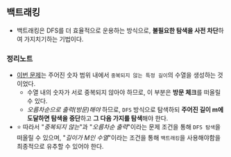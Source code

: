 ## 백트래킹

- 백트래킹은 DFS를 더 효율적으로 운용하는 방식으로, **불필요한 탐색을 사전 차단**하여 가지치기하는 기법이다.

### 정리노트

- [이번 문제](https://www.acmicpc.net/problem/15649)는 주어진 숫자 범위 내에서 `중복되지 않는 특정 길이`의 수열을 생성하는 것이었다.
  - 수열 내의 숫자가 서로 중복되지 않아야 하므로, 이 부분은 **방문 체크**를 떠올릴 수 있다.
  - _오름차순으로 출력(방문)해야_ 하므로, `DFS` 방식으로 탐색하되 **주어진 길이 m에 도달하면 탐색을 중단**하고 **그 다음 가지를 탐색**해야 한다.
- ⭐️ 따라서 "_중복되지 않는_"과 "_오름차순 출력_"이라는 문제 조건을 통해 `DFS 탐색`을 떠올릴 수 있으며, "_길이가 M인 수열_"이라는 조건을 통해 `백트래킹`을 사용해야함을 최종적으로 유추할 수 있어야 한다.
